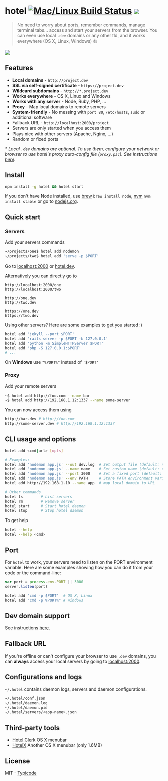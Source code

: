 # hotel [![Mac/Linux Build Status](https://img.shields.io/travis/typicode/hotel/master.svg)](https://travis-ci.org/typicode/hotel) [![](https://badge.fury.io/js/hotel.svg)](https://www.npmjs.com/package/hotel)

> No need to worry about ports, remember commands, manage terminal tabs... access and start your servers from the browser. You can even use local `.dev` domains or any other tld, and it works everywhere (OS X, Linux, Windows) :+1:

![](http://i.imgur.com/dAhxGMj.gif)

## Features

* __Local domains__ - `http://project.dev`
* __SSL via self-signed certificate__ - `https://project.dev`
* __Wildcard subdomains__ - `http://*.project.dev`
* __Works everywhere__ - OS X, Linux and Windows
* __Works with any server__ - Node, Ruby, PHP, ...
* __Proxy__ - Map local domains to remote servers
* __System-friendly__ - No messing with `port 80`, `/etc/hosts`, `sudo` or additional software
* Fallback URL - `http://localhost:2000/project`
* Servers are only started when you access them
* Plays nice with other servers (Apache, Nginx, ...)
* Random or fixed ports

_* Local `.dev` domains are optional. To use them, configure your network or browser to use hotel's proxy auto-config file (`proxy.pac`). See instructions [here](https://github.com/typicode/hotel/blob/master/docs/README.md)._

## Install

```bash
npm install -g hotel && hotel start
```

If you don't have Node installed, use [brew](http://brew.sh) `brew install node`, [nvm](https://github.com/creationix/nvm) `nvm install stable` or go to [nodejs.org](https://nodejs.org).

## Quick start

### Servers

Add your servers commands

```bash
~/projects/one$ hotel add nodemon
~/projects/two$ hotel add 'serve -p $PORT'
```

Go to [localhost:2000](http://localhost:2000) or [hotel.dev](http://hotel.dev).

Alternatively you can directly go to

```
http://localhost:2000/one
http://localhost:2000/two
```

```
http://one.dev
http://two.dev
```

```
https://one.dev
https://two.dev
```

Using other servers? Here are some examples to get you started :)

```bash
hotel add 'jekyll --port $PORT'
hotel add 'rails server -p $PORT -b 127.0.0.1'
hotel add 'python -m SimpleHTTPServer $PORT'
hotel add 'php -S 127.0.0.1:$PORT'
# ...
```

On __Windows__ use `"%PORT%"` instead of `'$PORT'`

### Proxy

Add your remote servers

```bash
~$ hotel add http://foo.com --name bar
~$ hotel add http://192.168.1.12:1337 --name some-server
```

You can now access them using

```bash
http://bar.dev # http://foo.com
http://some-server.dev # http://192.168.1.12:1337
```

## CLI usage and options

```bash
hotel add <cmd|url> [opts]

# Examples:
hotel add 'nodemon app.js' --out dev.log  # Set output file (default: none)
hotel add 'nodemon app.js' --name name    # Set custom name (default: current dir name)
hotel add 'nodemon app.js' --port 3000    # Set a fixed port (default: random port)
hotel add 'nodemon app.js' --env PATH     # Store PATH environment variable in server config
hotel add http://192.168.1.10 --name app  # map local domain to URL

# Other commands
hotel ls        # List servers
hotel rm        # Remove server
hotel start     # Start hotel daemon
hotel stop      # Stop hotel daemon
```

To get help

```bash
hotel --help
hotel --help <cmd> 
```

## Port

For `hotel` to work, your servers need to listen on the PORT environment variable.
Here are some examples showing how you can do it from your code or the command-line:

```js
var port = process.env.PORT || 3000
server.listen(port)
```

```bash
hotel add 'cmd -p $PORT'  # OS X, Linux
hotel add "cmd -p %PORT%" # Windows
```

## Dev domain support

See instructions [here](https://github.com/typicode/hotel/blob/master/docs/README.md).

## Fallback URL

If you're offline or can't configure your browser to use `.dev` domains, you can __always__ access your local servers by going to [localhost:2000](http://localhost:2000).

## Configurations and logs

`~/.hotel` contains daemon logs, servers and daemon configurations.

```bash
~/.hotel/conf.json
~/.hotel/daemon.log
~/.hotel/daemon.pid
~/.hotel/servers/<app-name>.json
```

## Third-party tools

* [Hotel Clerk](https://github.com/therealklanni/hotel-clerk) OS X menubar
* [HotelX](https://github.com/djyde/HotelX) Another OS X menubar (only 1.6MB)

## License

MIT - [Typicode](https://github.com/typicode)
